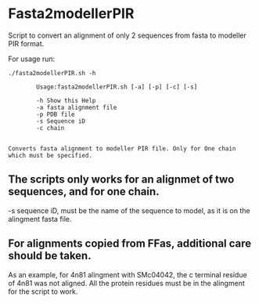 # Fasta2modellerPIR
Script to convert an alignment of only 2 sequences from fasta to modeller PIR format.

For usage run:
```
./fasta2modellerPIR.sh -h

        Usage:fasta2modellerPIR.sh [-a] [-p] [-c] [-s]
        
        -h Show this Help
        -a fasta alignment file
        -p PDB file
        -s Sequence iD
        -c chain


Converts fasta alignment to modeller PIR file. Only for One chain which must be specified.

```
## The scripts only works for an alignmet of two sequences, and for one chain.

-s sequence iD, must be the name of the sequence to model, as it is on the alingment fasta file.


## For alignments copied from FFas, additional care should be taken.
As an example, for 4n81 alingment with SMc04042, the c terminal residue of 4n81 was not aligned. All the protein residues must be in the alingment for the script to work.
